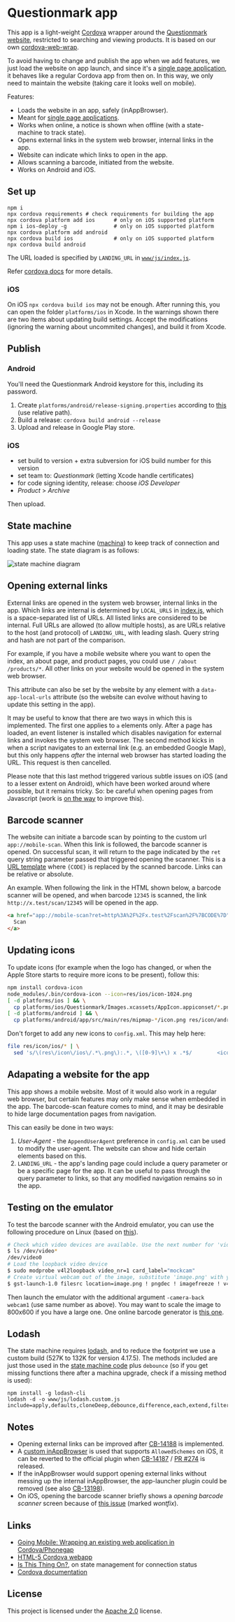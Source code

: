 # Questionmark app

This app is a light-weight [Cordova](http://cordova.apache.org/) wrapper around the
[Questionmark website](https://www.thequestionmark.org/), restricted to searching
and viewing products. It is based on our own [cordova-web-wrap](https://github.com/q-m/cordova-web-wrap).

To avoid having to change and publish the app when we add features, we just load the website on
app launch, and since it's a [single page application](https://en.wikipedia.org/wiki/Single-page_application),
it behaves like a regular Cordova app from then on. In this way, we only need to
maintain the website (taking care it looks well on mobile).

Features:

- Loads the website in an app, safely (inAppBrowser).
- Meant for [single page applications](https://en.wikipedia.org/wiki/Single-page_application).
- Works when online, a notice is shown when offline (with a state-machine to track state).
- Opens external links in the system web browser, internal links in the app.
- Website can indicate which links to open in the app.
- Allows scanning a barcode, initiated from the website.
- Works on Android and iOS.

## Set up

```
npm i
npx cordova requirements # check requirements for building the app
npx cordova platform add ios      # only on iOS supported platform
npm i ios-deploy -g               # only on iOS supported platform
npx cordova platform add android
npx cordova build ios             # only on iOS supported platform
npx cordova build android
```

The URL loaded is specified by `LANDING_URL` in [`www/js/index.js`](www/js/index.js#L21).

Refer [cordova docs](https://cordova.apache.org/docs/en/11.x/guide/cli/index.html) for more details.

### iOS

On iOS `npx cordova build ios` may not be enough. After running this, you can open the folder `platforms/ios` in Xcode.
In the warnings shown there are two items about updating build settings. Accept the modifications (ignoring the warning
about uncommited changes), and build it from Xcode.

## Publish

### Android

You'll need the Questionmark Android keystore for this, including its password.

1. Create `platforms/android/release-signing.properties` according to [this](https://cordova.apache.org/docs/en/latest/guide/platforms/android/#using-gradle) (use relative path).
2. Build a release: `cordova build android --release`
3. Upload and release in Google Play store.

### iOS

- set build to version + extra subversion for iOS build number for this version
- set team to: _Questionmark_ (letting Xcode handle certificates)
- for code signing identity, release: choose _iOS Developer_
- _Product_ > _Archive_

Then upload.

## State machine

This app uses a state machine ([machina](https://github.com/ifandelse/machina.js)) to keep track of
connection and loading state. The state diagram is as follows:

![state machine diagram](./state_machine.svg)

## Opening external links

External links are opened in the system web browser, internal links in the app.
Which links are internal is determined by `LOCAL_URLS` in [index.js](www/js/index.js#L26),
which is a space-separated list of URLs. All listed links are considered to be internal.
Full URLs are allowed (to allow multiple hosts), as are URLs relative to the
host (and protocol) of `LANDING_URL`, with leading slash. Query string and hash are
not part of the comparison.

For example, if you have a mobile website where you want to open the index, an about
page, and product pages, you could use `/ /about /products/*`. All other
links on your website would be opened in the system web browser.

This attribute can also be set by the website by any element with a `data-app-local-urls`
attribute (so the website can evolve without having to update this setting in the app).

It may be useful to know that there are two ways in which this is implemented. The first
one applies to `a` elements only. After a page has loaded, an event listener is installed
which disables navigation for external links and invokes the system web browser. The second
method kicks in when a script navigates to an external link (e.g. an embedded Google Map),
but this only happens _after_ the internal web browser has started loading the URL. This
request is then cancelled.

Please note that this last method triggered various subtle issues on iOS (and to a lesser
extent on Android), which have been worked around where possible, but it remains tricky.
So: be careful when opening pages from Javascript (work is
[on the way](https://issues.apache.org/jira/browse/CB-14188) to improve this).

## Barcode scanner

The website can initiate a barcode scan by pointing to the custom url `app://mobile-scan`.
When this link is followed, the barcode scanner is opened. On successful scan, it will return
to the page indicated by the `ret` query string parameter passed that triggered opening the
scanner. This is a [URL template](https://en.wikipedia.org/wiki/URL_Template) where `{CODE}` is
replaced by the scanned barcode. Links can be relative or absolute.

An example. When following the link in the HTML shown below, a barcode scanner will
be opened, and when barcode `12345` is scanned, the link `http://x.test/scan/12345`
will be opened in the app.

```html
<a href="app://mobile-scan?ret=http%3A%2F%2Fx.test%2Fscan%2F%7BCODE%7D">
  Scan
</a>
```

## Updating icons

To update icons (for example when the logo has changed, or when the Apple Store starts to
require more icons to be present), follow this:

```sh
npm install cordova-icon
node_modules/.bin/cordova-icon --icon=res/ios/icon-1024.png
[ -d platforms/ios ] && \
  cp platforms/ios/Questionmark/Images.xcassets/AppIcon.appiconset/*.png res/icon/ios/
[ -d platforms/android ] && \
  cp platforms/android/app/src/main/res/mipmap-*/icon.png res/icon/android/
```

Don't forget to add any new icons to `config.xml`. This may help here:

```sh
file res/icon/ios/* | \
  sed 's/\(res\/icon\/ios\/.*\.png\):.*, \([0-9]\+\) x .*$/        <icon height="\2" platform="ios" src="\1" width="\2" \/>/'
```

## Adapating a website for the app

This app shows a mobile website. Most of it would also work in a regular web browser, but
certain features may only make sense when embedded in the app. The barcode-scan feature
comes to mind, and it may be desirable to hide large documentation pages from navigation.

This can easily be done in two ways:
1. _User-Agent_ - the `AppendUserAgent` preference in `config.xml` can be used to modify
  the user-agent. The website can show and hide certain elements based on this.
2. `LANDING_URL` - the app's landing page could include a query parameter or be a specific
  page for the app. It can be useful to pass through the query parameter to links, so that
  any modified navigation remains so in the app.

## Testing on the emulator

To test the barcode scanner with the Android emulator, you can use the following
procedure on Linux (based on [this](https://stackoverflow.com/a/35526103/2866660)).

```sh
# Check which video devices are available. Use the next number for 'video_nr' and in 'device'.
$ ls /dev/video*
/dev/video0
# Load the loopback video device
$ sudo modprobe v4l2loopback video_nr=1 card_label="mockcam"
# Create virtual webcam out of the image, substitute 'image.png' with your picture.
$ gst-launch-1.0 filesrc location=image.png ! pngdec ! imagefreeze ! v4l2sink device=/dev/video1
```

Then launch the emulator with the additional argument `-camera-back webcam1` (use same number
as above). You may want to scale the image to 800x600 if you have a large one. One online
barcode generator is [this one](https://floms.github.io/Open-Barcode/).

## Lodash

The state machine requires [lodash](https://lodash.com/), and to reduce the footprint we
use a custom build (527K to 132K for version 4.17.5). The methods included are just those used
in the [state machine code](www/js/machina.js) plus `debounce` (so if you get missing functions
there after a machina upgrade, check if a missing method is used):

    npm install -g lodash-cli
    lodash -d -o www/js/lodash.custom.js include=apply,defaults,cloneDeep,debounce,difference,each,extend,filter,isPlainObject,merge,transform,without

## Notes

- Opening external links can be improved after [CB-14188](https://issues.apache.org/jira/browse/CB-14188) is implemented.
- A [custom inAppBrowser](https://github.com/q-m/cordova-plugin-inappbrowser/tree/feature/allowedschemes-ios) is used that
  supports `AllowedSchemes` on iOS, it can be reverted to the official plugin when
  [CB-14187](https://issues.apache.org/jira/browse/CB-14187) / [PR #274](https://github.com/apache/cordova-plugin-inappbrowser/pull/274)
  is released.
- If the inAppBrowser would support opening external links without messing up the internal inAppBrowser, the
  app-launcher plugin could be removed (see also [CB-13198](https://issues.apache.org/jira/browse/CB-13198)).
- On iOS, opening the barcode scanner briefly shows a _opening barcode scanner_ screen because of
  [this issue](https://github.com/phonegap/phonegap-plugin-barcodescanner/issues/570) (marked _wontfix_).

## Links

* [Going Mobile: Wrapping an existing web application in Cordova/Phonegap](https://medium.com/code-divoire/going-mobile-wrapping-an-existing-web-application-in-cordova-phonegap-106d8b60bb9a)
* [HTML-5 Cordova webapp](https://github.com/krisrak/html5-cordova-webapp/)
* [Is This Thing On?](https://www.telerik.com/blogs/is-this-thing-on-(part-1)), on state management for connection status
* [Cordova documentation](https://cordova.apache.org/docs/en/latest/)

## License

This project is licensed under the [Apache 2.0](LICENSE.md) license.
